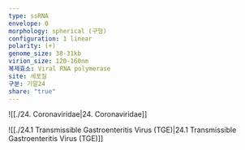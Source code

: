 ```yaml
---
type: ssRNA
envelope: O
morphology: spherical (구형)
configuration: 1 linear
polarity: (+)
genome_size: 38-31kb
virion_size: 120-160nm
복제효소: Viral RNA polymerase
site: 세포질
구분: 기말24
share: "true"
---
```

![[./24. Coronaviridae|24. Coronaviridae]]

![[./24.1 Transmissible Gastroenteritis Virus (TGE)|24.1 Transmissible Gastroenteritis Virus (TGE)]]
